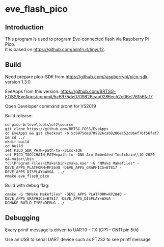 # eve_flash_pico

## Introduction
This program is used to program Eve-connected flash via Raspberry Pi Pico.  
It is based on https://github.com/adafruit/tinyuf2. 

## Build 

Need prepare pico-SDK from https://github.com/raspberrypi/pico-sdk version 1.3.0

EveApps from this version: https://github.com/BRTSG-FOSS/EveApps/commit/5c6975de0709826cab0286ec52c06ef76f56faf7

Open Developer command promt for VS2019

Build release:

```
cd pico-brteve\tools\uf2\source
git clone https://github.com/BRTSG-FOSS/EveApps
cd EveApps && git checkout -b 5c6975de0709826cab0286ec52c06ef76f56faf7 && cd ../
mkdir build
cd build
set PICO_SDK_PATH=path-to--pico-sdk
set PICO_TOOLCHAIN_PATH=path-to--GNU Arm Embedded Toolchain\\10 2020-q4-major\\bin
"C:\Program Files\CMake\bin\cmake.exe" -G "NMake Makefiles" -DEVE_APPS_PLATFORM=RP2040 -DEVE_APPS_GRAPHICS=BT817 -DEVE_APPS_DISPLAY=WVGA  ../
nmake eve_flash_pico
```

Build with debug flag:

```
cmake -G "NMake Makefiles" -DEVE_APPS_PLATFORM=RP2040 -DEVE_APPS_GRAPHICS=BT817 -DEVE_APPS_DISPLAY=WXGA -DCMAKE_BUILD_TYPE=DEBUG ../
```

## Debugging

Every printf message is driven to UART0 - TX (GP1 - CN11 pin 5th)

Use an USB to serial UART device such as FT232 to see printf message


